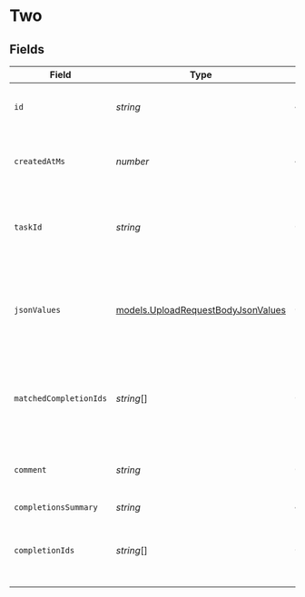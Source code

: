 # Two


## Fields

| Field                                                                          | Type                                                                           | Required                                                                       | Description                                                                    |
| ------------------------------------------------------------------------------ | ------------------------------------------------------------------------------ | ------------------------------------------------------------------------------ | ------------------------------------------------------------------------------ |
| `id`                                                                           | *string*                                                                       | :heavy_minus_sign:                                                             | The unique identifier for this feedback.                                       |
| `createdAtMs`                                                                  | *number*                                                                       | :heavy_minus_sign:                                                             | The epoch this schema was created.                                             |
| `taskId`                                                                       | *string*                                                                       | :heavy_check_mark:                                                             | The unique identifier for the task associated with this feedback.              |
| `jsonValues`                                                                   | [models.UploadRequestBodyJsonValues](../models/uploadrequestbodyjsonvalues.md) | :heavy_check_mark:                                                             | The values of the feedback. Must be valid JSON according to the task schema.   |
| `matchedCompletionIds`                                                         | *string*[]                                                                     | :heavy_check_mark:                                                             | The matched completion ids associated with this feedback.                      |
| `comment`                                                                      | *string*                                                                       | :heavy_check_mark:                                                             | The comment associated with this feedback.                                     |
| `completionsSummary`                                                           | *string*                                                                       | :heavy_minus_sign:                                                             | N/A                                                                            |
| `completionIds`                                                                | *string*[]                                                                     | :heavy_check_mark:                                                             | The completion ids to associate with this feedback.                            |